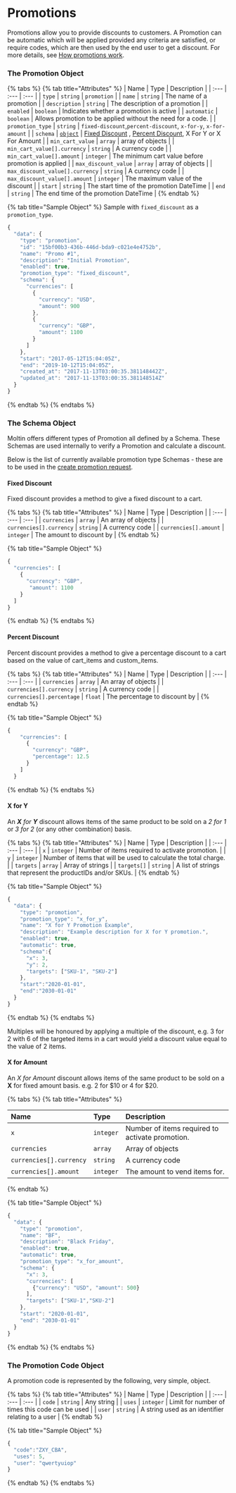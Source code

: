 # Promotions

Promotions allow you to provide discounts to customers. A Promotion can be automatic which will be applied provided any criteria are satisfied, or require codes, which are then used by the end user to get a discount. For more details, see [How promotions work](https://www.moltin.com/developer/concepts/how-promotions-work).

### The Promotion Object

{% tabs %}
{% tab title="Attributes" %}
| Name | Type | Description |
| :--- | :--- | :--- |
| `type` | `string` | `promotion` |
| `name` | `string` | The name of a promotion |
| `description` | `string` | The description of a promotion |
| `enabled` | `boolean` | Indicates whether a promotion is active |
| `automatic` | `boolean` | Allows promotion to be applied without the need for a code. |
| `promotion_type` | `string` | `fixed-discount`,`percent-discount`, `x-for-y`, `x-for-amount` |
| `schema` | [`object`](./#the-schema-object) | [Fixed Discount](./#fixed-discount) , [Percent Discount](./#percent-discount), X For Y or X For Amount |
| `min_cart_value` | `array` | array of objects |
| `min_cart_value[].currency` | `string` | A currency code |
| `min_cart_value[].amount` | `integer` | The minimum cart value before promotion is applied |
| `max_discount_value` | `array` | array of objects |
| `max_discount_value[].currency` | `string` | A currency code |
| `max_discount_value[].amount` | `integer` | The maximum value of the discount |
| `start` | `string` | The start time of the promotion DateTime |
| `end` | `string` | The end time of the promotion DateTime |
{% endtab %}

{% tab title="Sample Object" %}
Sample  with `fixed_discount` as a `promotion_type`.

```javascript
{
  "data": {
    "type": "promotion",
    "id": "15bf00b3-436b-446d-bda9-c021e4e4752b",
    "name": "Promo #1",
    "description": "Initial Promotion",
    "enabled": true,
    "promotion_type": "fixed_discount",
    "schema": {
      "currencies": [
        {
          "currency": "USD",
          "amount": 900
        },
        {
          "currency": "GBP",
          "amount": 1100
        }
      ]
    },
    "start": "2017-05-12T15:04:05Z",
    "end": "2019-10-12T15:04:05Z",
    "created_at": "2017-11-13T03:00:35.381148442Z",
    "updated_at": "2017-11-13T03:00:35.381148514Z"
  }
}
```
{% endtab %}
{% endtabs %}

### The Schema Object

Moltin offers different types of Promotion all defined by a Schema. These Schemas are used internally to verify a Promotion and calculate a discount.

Below is the list of currently available promotion type Schemas - these are to be used in the [create promotion request](create-promotion.md).

#### Fixed Discount

Fixed discount provides a method to give a fixed discount to a cart.

{% tabs %}
{% tab title="Attributes" %}
| Name | Type | Description |
| :--- | :--- | :--- |
| `currencies` | `array` | An array of objects |
| `currencies[].currency` | `string` | A currency code |
| `currencies[].amount` | `integer` | The amount to discount by |
{% endtab %}

{% tab title="Sample Object" %}
```javascript
{
  "currencies": [
    {
      "currency": "GBP",
       "amount": 1100
    }
  ]
}
```
{% endtab %}
{% endtabs %}

#### Percent Discount

Percent discount provides a method to give a percentage discount to a cart based on the value of cart\_items and custom\_items.

{% tabs %}
{% tab title="Attributes" %}
| Name | Type | Description |
| :--- | :--- | :--- |
| `currencies` | `array` | An array of objects |
| `currencies[].currency` | `string` | A currency code |
| `currencies[].percentage` | `float` | The percentage to discount by |
{% endtab %}

{% tab title="Sample Object" %}
```javascript
{
    "currencies": [
      {
        "currency": "GBP",
        "percentage": 12.5
      }
    ]
  }
```
{% endtab %}
{% endtabs %}

#### X for Y

An _**X** for **Y**_ discount allows items of the same product to be sold on a _2 for 1_ or _3 for 2_ \(or any other combination\) basis. 

{% tabs %}
{% tab title="Attributes" %}
| Name | Type | Description |
| :--- | :--- | :--- |
| `x` | `integer` | Number of items required to activate promotion. |
| `y` | `integer` | Number of items that will be used to calculate the total charge. |
| `targets` | `array` | Array of strings |
| `targets[]` | `string` | A list of strings that represent the productIDs and/or SKUs. |
{% endtab %}

{% tab title="Sample Object" %}
```javascript
{
  "data": {
    "type": "promotion",
    "promotion_type": "x_for_y",
    "name": "X for Y Promotion Example",
    "description": "Example description for X for Y promotion.",
    "enabled": true,
    "automatic": true,
    "schema":{
      "x": 3,
      "y": 2,
      "targets": ["SKU-1", "SKU-2"]
    },
    "start":"2020-01-01",
    "end":"2030-01-01"
  }
}
```
{% endtab %}
{% endtabs %}

Multiples will be honoured by applying a multiple of the discount, e.g. 3 for 2 with 6 of the targeted items in a cart would yield a discount value equal to the value of 2 items.

#### X for Amount

An _X for Amount_ discount allows items of the same product to be sold on a **X** for fixed amount basis. e.g. 2 for $10 or 4 for $20.

{% tabs %}
{% tab title="Attributes" %}


| Name | Type | Description |
| :--- | :--- | :--- |
| `x` | `integer` | Number of items required to activate promotion. |
| `currencies` | `array` | Array of objects |
| `currencies[].currency` | `string` | A currency code |
| `currencies[].amount` | `integer` | The amount to vend items for. |
{% endtab %}

{% tab title="Sample Object" %}
```javascript
{
  "data": {
    "type": "promotion",
    "name": "BF",
    "description": "Black Friday",
    "enabled": true,
    "automatic": true,
    "promotion_type": "x_for_amount",
    "schema": {
      "x": 3,
      "currencies": [
        {"currency": "USD", "amount": 500}
      ],
      "targets": ["SKU-1","SKU-2"]
    },
    "start": "2020-01-01",
    "end": "2030-01-01"
  }
}
```
{% endtab %}
{% endtabs %}

### The Promotion Code Object

A promotion code is represented by the following, very simple, object.

{% tabs %}
{% tab title="Attributes" %}
| Name | Type | Description |
| :--- | :--- | :--- |
| `code` | `string` | Any string |
| `uses` | `integer` | Limit for number of times this code can be used |
| `user` | `string` | A string used as an identifier relating to a user |
{% endtab %}

{% tab title="Sample Object" %}
```javascript
{
  "code":"ZXY_CBA",
  "uses": 5,
  "user": "qwertyuiop"
}
```
{% endtab %}
{% endtabs %}



